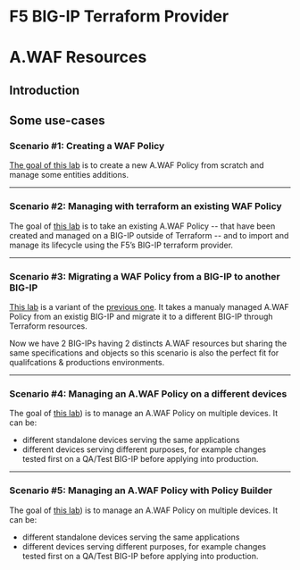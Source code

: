 # F5 BIG-IP Terraform Provider
# A.WAF Resources


## Introduction


## Some use-cases



### Scenario #1: Creating a WAF Policy

[The goal of this lab](https://github.com/fchmainy/awaf_tf_docs/tree/main/1.create) is to create a new A.WAF Policy from scratch and manage some entities additions.


------
### Scenario #2: Managing with terraform an existing WAF Policy
The goal of [this lab](https://github.com/fchmainy/awaf_tf_docs/blob/main/2.import/README.md) is to take an existing A.WAF Policy -- that have been created and managed on a BIG-IP outside of Terraform -- and to import and manage its lifecycle using the F5’s  BIG-IP terraform provider.


------
### Scenario #3: Migrating a WAF Policy from a BIG-IP to another BIG-IP
[This lab]() is a variant of the [previous one](https://github.com/fchmainy/awaf_tf_docs/tree/main/3.migrate). It takes a manualy managed A.WAF Policy from an existig BIG-IP and migrate it to a different BIG-IP through Terraform resources.

Now we have 2 BIG-IPs having 2 distincts A.WAF resources but sharing the same specifications and objects so this scenario is also the perfect fit for qualifcations & productions environments. 


------
### Scenario #4: Managing an A.WAF Policy on a different devices 
The goal of [this lab](https://github.com/fchmainy/awaf_tf_docs/tree/main/3.migrate)) is to manage an A.WAF Policy on multiple devices. It can be:
- different standalone devices serving the same applications
- different devices serving different purposes, for example changes tested first on a QA/Test BIG-IP before applying into production.


------
### Scenario #5: Managing an A.WAF Policy with Policy Builder 
The goal of [this lab](https://github.com/fchmainy/awaf_tf_docs/tree/main/3.migrate)) is to manage an A.WAF Policy on multiple devices. It can be:
- different standalone devices serving the same applications
- different devices serving different purposes, for example changes tested first on a QA/Test BIG-IP before applying into production.


